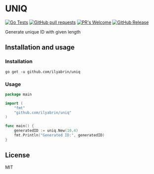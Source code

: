 # UNIQ
[![Go Tests](https://github.com/ilyabrin/uniq/actions/workflows/test.yml/badge.svg)](https://github.com/ilyabrin/uniq/actions/workflows/test.yml)
[![GitHub pull requests](https://img.shields.io/github/issues-pr/ilyabrin/uniq.svg?style=flat)]()
[![PR's Welcome](https://img.shields.io/badge/PRs-welcome-brightgreen.svg?style=flat)](http://makeapullrequest.com)
[![GitHub Release](https://img.shields.io/github/release/ilyabrin/uniq.svg?style=flat)]()

Generate unique ID with given length

## Installation and usage

### Installation

`go get -u github.com/ilyabrin/uniq`

### Usage

```go
package main

import (
    "fmt"
    "github.com/ilyabrin/uniq"
)

func main() {
    generatedID := uniq.New(10,4)
    fmt.Println("Generated ID:", generatedID)
}
```

## License

MIT
